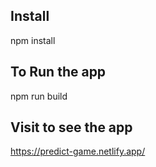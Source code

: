 ## Install

npm install

## To Run the app

npm run build

## Visit to see the app

https://predict-game.netlify.app/
